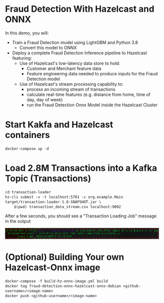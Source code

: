 # Fraud Detection With Hazelcast and ONNX

In this demo, you will:
* Train a Fraud Detection model using LightGBM and Python 3.8  
    * Convert this model to ONNX
* Deploy a complete Fraud Detection Inference pipeline to Hazelcast featuring:
    * Use of Hazelcast's low-latency data store to hold:
        * Customer and Merchant feature data
        * Feature engineering data needed to produce inputs for the Fraud Detection model
    * Use of Hazelcast's stream processing capability to:
        * process an incoming stream of transactions
        * calculate real-time features (e.g. distance from home, time of day, day of week)
        * run the Fraud Detection Onnx Model inside the Hazelcast Cluster
    

# Start Kakfa and Hazelcast containers
```
docker-compose up -d
```

# Load 2.8M Transactions into a Kafka Topic (Transactions)
```
cd transaction-loader 
hz-cli submit -v -t localhost:5701 -c org.example.Main target/transaction-loader-1.0-SNAPSHOT.jar \
    $(pwd) transaction_data_stream.csv localhost:9092
```

After a few seconds, you should see a "Transaction Loading Job" message in the output

![Transaction Loading Job Success Message](./images/transaction-loader-msg.png)



# (Optional) Building Your own Hazelcast-Onnx image
```
docker-compose -f build-hz-onnx-image.yml build
docker tag fraud-detection-onnx-hazelcast-onnx-debian <github-username>/<image-name>
docker push <github-username>/<image-name> 
```

